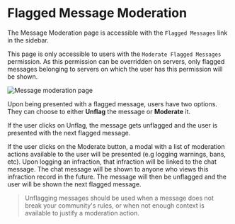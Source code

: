# Flagged Message Moderation

The Message Moderation page is accessible with the `Flagged Messages` link in the sidebar.

This page is only accessible to users with the `Moderate Flagged Messages` permission. As this permission can be overridden on servers, only flagged messages belonging to servers on which the user has this permission will be shown.

![Message moderation page](/images/message_moderation.png)

Upon being presented with a flagged message, users have two options. They can choose to either **Unflag** the message or **Moderate** it.

If the user clicks on Unflag, the message gets unflagged and the user is presented with the next flagged message.

If the user clicks on the Moderate button, a modal with a list of moderation actions available to the user will be presented (e.g logging warnings, bans, etc). Upon logging an infraction, that infraction will be linked to the chat message. The chat message will be shown to anyone who views this infraction record in the future. The message will then be unflagged and the user will be shown the next flagged message.

> Unflagging messages should be used when a message does not break your community's rules, or when not enough context is available to justify a moderation action.
